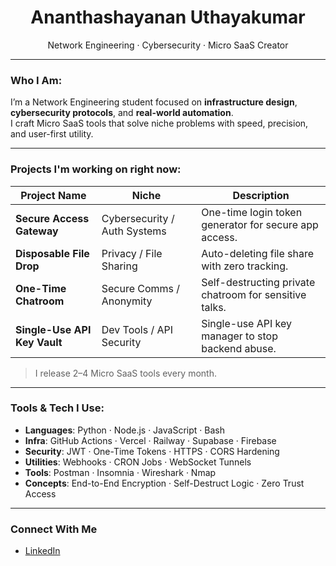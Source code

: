 <h1 align="center">Ananthashayanan Uthayakumar</h1>
<p align="center">
Network Engineering · Cybersecurity · Micro SaaS Creator
</p>

---

### Who I Am:

I’m a Network Engineering student focused on **infrastructure design**, **cybersecurity protocols**, and **real-world automation**.  
I craft Micro SaaS tools that solve niche problems with speed, precision, and user-first utility.

---

### Projects I'm working on right now:

| Project Name | Niche | Description |
|--------------|-------|--------|
| **Secure Access Gateway** | Cybersecurity / Auth Systems | One-time login token generator for secure app access. |
| **Disposable File Drop** | Privacy / File Sharing | Auto-deleting file share with zero tracking. |
| **One-Time Chatroom** | Secure Comms / Anonymity | Self-destructing private chatroom for sensitive talks. |
| **Single-Use API Key Vault** | Dev Tools / API Security | Single-use API key manager to stop backend abuse. |

> I release 2–4 Micro SaaS tools every month.

---

### Tools & Tech I Use:

- **Languages**: Python · Node.js · JavaScript · Bash
- **Infra**: GitHub Actions · Vercel · Railway · Supabase · Firebase
- **Security**: JWT · One-Time Tokens · HTTPS · CORS Hardening
- **Utilities**: Webhooks · CRON Jobs · WebSocket Tunnels
- **Tools**: Postman · Insomnia · Wireshark · Nmap
- **Concepts**: End-to-End Encryption · Self-Destruct Logic · Zero Trust Access

---

### Connect With Me

- [LinkedIn](https://linkedin.com/in/ananthashayanan-uthayakumar-95656134a)
